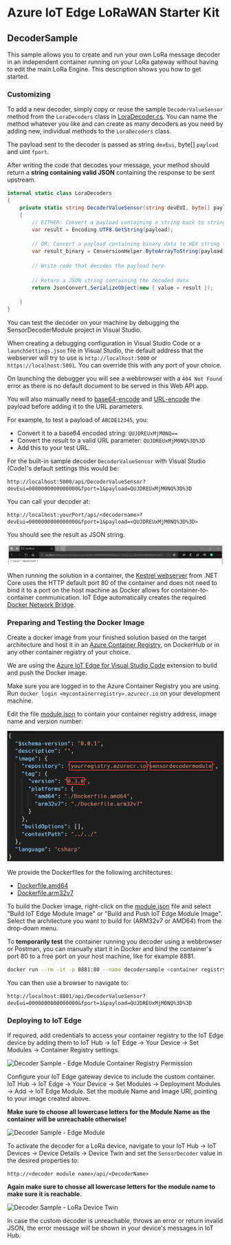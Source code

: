 # Azure IoT Edge LoRaWAN Starter Kit
<!-- markdownlint-disable MD040 -->

## DecoderSample

This sample allows you to create and run your own LoRa message decoder in an independent container running on your LoRa gateway without having to edit the main LoRa Engine. This description shows you how to get started.

### Customizing

To add a new decoder, simply copy or reuse  the sample ```DecoderValueSensor``` method from the ```LoraDecoders``` class in [LoraDecoder.cs](/Samples/DecoderSample/Classes/LoraDecoders.cs). You can name the method whatever you like and can create as many decoders as you need by adding new, individual methods to the ```LoraDecoders``` class.

The payload sent to the decoder is passed as string ```devEui```, byte[] ```payload``` and uint ```fport```.

After writing the code that decodes your message, your method should return a **string containing valid JSON** containing the response to be sent upstream.

```cs
internal static class LoraDecoders
{
    private static string DecoderValueSensor(string devEUI, byte[] payload, byte fport)
    {
        // EITHER: Convert a payload containing a string back to string format for further processing
        var result = Encoding.UTF8.GetString(payload);

        // OR: Convert a payload containing binary data to HEX string for further processing
        var result_binary = ConversionHelper.ByteArrayToString(payload);

        // Write code that decodes the payload here.

        // Return a JSON string containing the decoded data
        return JsonConvert.SerializeObject(new { value = result });

    }
}
```

You can test the decoder on your machine by debugging the SensorDecoderModule project in Visual Studio.

When creating a debugging configuration in Visual Studio Code or a ```launchSettings.json``` file in Visual Studio, the default address that the webserver will try to use is ```http://localhost:5000``` or ```https://localhost:5001```. You can override this with any port of your choice.

On launching the debugger you will see a webbrowser with a ```404 Not Found``` error as there is no default document to be served in this Web API app.

You will also manually need to [base64-encode](https://www.base64encode.org/) and [URL-encode](https://www.urlencoder.org/) the payload before adding it to the URL parameters.

For example, to test a payload of `ABCDE12345`, you:

- Convert it to a base64 encoded string: `QUJDREUxMjM0NQ==`
- Convert the result to a valid URL parameter: `QUJDREUxMjM0NQ%3D%3D`
- Add this to your test URL.

For the built-in sample decoder ```DecoderValueSensor``` with Visual Studio (Code)'s default settings this would be:

```
http://localhost:5000/api/DecoderValueSensor?devEui=0000000000000000&fport=1&payload=QUJDREUxMjM0NQ%3D%3D
```

You can call your decoder at:

```
http://localhost:yourPort/api/<decodername>?devEui=0000000000000000&fport=1&payload=<QUJDREUxMjM0NQ%3D%3D>
```

You should see the result as JSON string.

![Decoder Sample - Debugging on localhost](/Docs/Pictures/decodersample-debugging.png)

When running the solution in a container, the [Kestrel webserver](https://docs.microsoft.com/aspnet/core/fundamentals/servers/kestrel?view=aspnetcore-3.1) from .NET Core uses the HTTP default port 80 of the container and does not need to bind it to a port on the host machine as Docker allows for container-to-container communication. IoT Edge automatically creates the required [Docker Network Bridge](https://docs.docker.com/network/bridge/).

### Preparing and Testing the Docker Image

Create a docker image from your finished solution based on the target architecture and host it in an [Azure Container Registry](https://azure.microsoft.com/services/container-registry/), on DockerHub or in any other container registry of your choice.

We are using the [Azure IoT Edge for Visual Studio Code](https://marketplace.visualstudio.com/items?itemName=vsciot-vscode.azure-iot-edge) extension to build and push the Docker image.

Make sure you are logged in to the Azure Container Registry you are using. Run `docker login <mycontainerregistry>.azurecr.io` on your development machine.

Edit the file [module.json](/Samples/DecoderSample/module.json) to contain your container registry address, image name and version number:

![Decoder Sample - module.json file](/Docs/Pictures/decodersample-module-json.png)

We provide the Dockerfiles for the following architectures:

- [Dockerfile.amd64](/Samples/DecoderSample/Dockerfile.amd64)
- [Dockerfile.arm32v7](/Samples/DecoderSample/Dockerfile.arm32v7)

To build the Docker image, right-click on the [module.json](/Samples/DecoderSample/module.json) file and select "Build IoT Edge Module Image" or "Build and Push IoT Edge Module Image". Select the architecture you want to build for (ARM32v7 or AMD64) from the drop-down menu.

To **temporarily test** the container running you decoder using a webbrowser or Postman, you can manually start it in Docker and bind the container's port 80 to a free port on your host machine, like for example 8881.

```bash
docker run --rm -it -p 8881:80 --name decodersample <container registry>/<image>:<tag>
````

You can then use a browser to navigate to:

```
http://localhost:8881/api/DecoderValueSensor?devEui=0000000000000000&fport=1&payload=QUJDREUxMjM0NQ%3D%3D
```

### Deploying to IoT Edge

If required, add credentials to access your container registry to the IoT Edge device by adding them to IoT Hub &rarr; IoT Edge &rarr; Your Device &rarr; Set Modules &rarr; Container Registry settings.

![Decoder Sample - Edge Module Container Registry Permission](/Docs/Pictures/decodersample-edgepermission.png)

Configure your IoT Edge gateway device to include the custom container. IoT Hub &rarr; IoT Edge &rarr; Your Device &rarr; Set Modules &rarr; Deployment Modules &rarr; Add &rarr; IoT Edge Module. Set the module Name and Image URI, pointing to your image created above.

**Make sure to choose all lowercase letters for the Module Name as the container will be unreachable otherwise!**

![Decoder Sample - Edge Module](/Docs/Pictures/decodersample-edgemodule.png)

To activate the decoder for a LoRa device, navigate to your IoT Hub &rarr; IoT Devices &rarr; Device Details &rarr; Device Twin and set the ```SensorDecoder``` value in the desired properties to:

```
http://<decoder module name>/api/<DecoderName>
```

**Again make sure to chosse all lowercase letters for the module name to make sure it is reachable.**

![Decoder Sample - LoRa Device Twin](/Docs/Pictures/decodersample-devicetwin.png)

In case the custom decoder is unreachable, throws an error or return invalid JSON, the error message will be shown in your device's messages in IoT Hub.

<!-- markdownlint-enable MD040 -->
